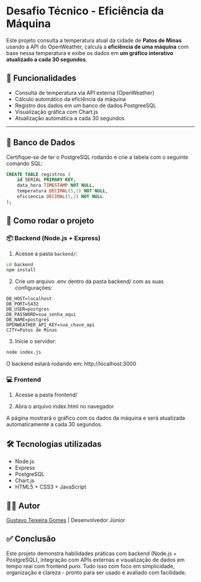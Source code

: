 # Desafio Técnico - Eficiência da Máquina

Este projeto consulta a temperatura atual da cidade de **Patos de Minas** usando a API do OpenWeather, calcula a **eficiência de uma máquina** com base nessa temperatura e exibe os dados em **um gráfico interativo atualizado a cada 30 segundos**.

## 🔧 Funcionalidades

- Consulta de temperatura via API externa (OpenWeather)
- Cálculo automático da eficiência da máquina
- Registro dos dados em um banco de dados PostgreeSQL
- Visualização gráfica com Chart.js
- Atualização automática a cada 30 segundos

---

## 🧱 Banco de Dados

Certifique-se de ter o PostgreSQL rodando e crie a tabela com o seguinte comando SQL:

```sql
CREATE TABLE registros (
    id SERIAL PRIMARY KEY,
    data_hora TIMESTAMP NOT NULL,
    temperatura DECIMAL(5,2) NOT NULL,
    eficiencia DECIMAL(5,2) NOT NULL
);
```

## 🚀 Como rodar o projeto

### 📦 Backend (Node.js + Express)

1. Acesse a pasta `backend/`:

```bash
cd backend
npm install
```

2. Crie um arquivo .env dentro da pasta backend/ com as suas configurações:

```env
DB_HOST=localhost
DB_PORT=5432
DB_USER=postgres
DB_PASSWORD=sua_senha_aqui
DB_NAME=postgres
OPENWEATHER_API_KEY=sua_chave_api
CITY=Patos de Minas
```

3. Inicie o servidor:

```bash
node index.js
```

O backend estará rodando em: http://localhost:3000

### 💻 Frontend

1. Acesse a pasta frontend/

2. Abra o arquivo index.html no navegador

A página mostrará o gráfico com os dados da máquina e será atualizada automaticamente a cada 30 segundos.

## 🛠️ Tecnologias utilizadas

- Node.js
- Express
- PostgreSQL
- Chart.js
- HTML5 + CSS3 + JavaScript

## 🙋‍♂️ Autor

[Gustavo Teixeira Gomes](https://github.com/GustavoTG75) | Desenvolvedor Júnior

## ✅ Conclusão

Este projeto demonstra habilidades práticas com backend (Node.js + PostgreSQL), integração com APIs externas e visualização de dados em tempo real com frontend puro.
Tudo isso com foco em simplicidade, organização e clareza - pronto para ser usado e avaliado com facilidade.